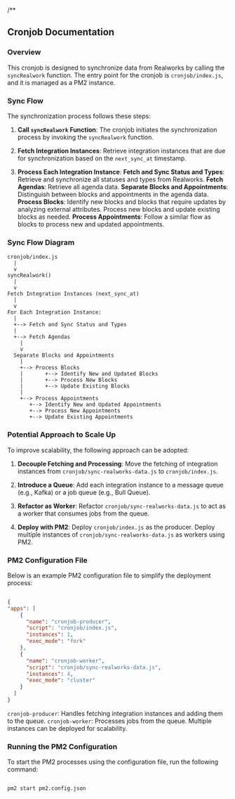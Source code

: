 /\*\*

  ## Cronjob Documentation

  ### Overview
  This cronjob is designed to synchronize data from Realworks by calling the `syncRealwork` function.
  The entry point for the cronjob is `cronjob/index.js`, and it is managed as a PM2 instance.

  ### Sync Flow
  The synchronization process follows these steps:

  1.  **Call `syncRealwork` Function**:
  The cronjob initiates the synchronization process by invoking the `syncRealwork` function.

  2.  **Fetch Integration Instances**:
  Retrieve integration instances that are due for synchronization based on the `next_sync_at` timestamp.

  3.  **Process Each Integration Instance**:
  **Fetch and Sync Status and Types**:
        Retrieve and synchronize all statuses and types from Realworks.
  **Fetch Agendas**:
        Retrieve all agenda data.
  **Separate Blocks and Appointments**:
        Distinguish between blocks and appointments in the agenda data.
  **Process Blocks**:
        Identify new blocks and blocks that require updates by analyzing external attributes.
        Process new blocks and update existing blocks as needed.
  **Process Appointments**:
        Follow a similar flow as blocks to process new and updated appointments.

  ### Sync Flow Diagram
  ```plaintext
  cronjob/index.js
    |
    v
  syncRealwork()
    |
    v
  Fetch Integration Instances (next_sync_at)
    |
    v
  For Each Integration Instance:
    |
    +--> Fetch and Sync Status and Types
    |
    +--> Fetch Agendas
      |
      v
    Separate Blocks and Appointments
      |
      +--> Process Blocks
      |       +--> Identify New and Updated Blocks
      |       +--> Process New Blocks
      |       +--> Update Existing Blocks
      |
      +--> Process Appointments
         +--> Identify New and Updated Appointments
         +--> Process New Appointments
         +--> Update Existing Appointments
  ```

  ### Potential Approach to Scale Up
  To improve scalability, the following approach can be adopted:

  1.  **Decouple Fetching and Processing**:
  Move the fetching of integration instances from `cronjob/sync-realworks-data.js` to `cronjob/index.js`.

  2.  **Introduce a Queue**:
  Add each integration instance to a message queue (e.g., Kafka) or a job queue (e.g., Bull Queue).

  3.  **Refactor as Worker**:
  Refactor `cronjob/sync-realworks-data.js` to act as a worker that consumes jobs from the queue.

  4.  **Deploy with PM2**:
  Deploy `cronjob/index.js` as the producer.
  Deploy multiple instances of `cronjob/sync-realworks-data.js` as workers using PM2.
  
  ### PM2 Configuration File
  Below is an example PM2 configuration file to simplify the deployment process:

  ```json

  {
  "apps": [
      {
        "name": "cronjob-producer",
        "script": "cronjob/index.js",
        "instances": 1,
        "exec_mode": "fork"
      },
      {
        "name": "cronjob-worker",
        "script": "cronjob/sync-realworks-data.js",
        "instances": 4,
        "exec_mode": "cluster"
      }
    ]
  }

  ```

  `cronjob-producer`: Handles fetching integration instances and adding them to the queue.
  `cronjob-worker`: Processes jobs from the queue. Multiple instances can be deployed for scalability.

  ### Running the PM2 Configuration
  To start the PM2 processes using the configuration file, run the following command:

  ```bash

  pm2 start pm2.config.json
  ```
